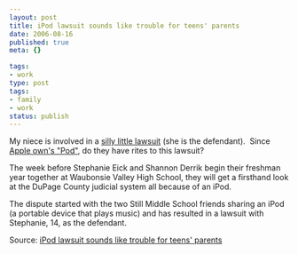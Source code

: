 ```yaml
---
layout: post
title: iPod lawsuit sounds like trouble for teens' parents
date: 2006-08-16
published: true
meta: {}

tags:
- work
type: post
tags:
- family
- work
status: publish
---
```

My niece is involved in a [silly little lawsuit](http://www.suburbanchicagonews.com/sunpub/naper/news/6_1_NA16_IPOD_S10816.htm) (she is the defendant).  Since [Apple own's "Pod"](http://news.com.com/2100-1030_3-6105789.html), do they have rites to this lawsuit?

<!-- blockquote  -->
The week before Stephanie Eick and Shannon Derrik begin their freshman year together at Waubonsie Valley High School, they will get a firsthand look at the DuPage County judicial system all because of an iPod.

The dispute started with the two Still Middle School friends sharing an iPod (a portable device that plays music) and has resulted in a lawsuit with Stephanie, 14, as the defendant.
<!-- endblockquote  -->

Source: [iPod lawsuit sounds like trouble for teens' parents](http://www.suburbanchicagonews.com/sunpub/naper/news/6_1_NA16_IPOD_S10816.htm)

